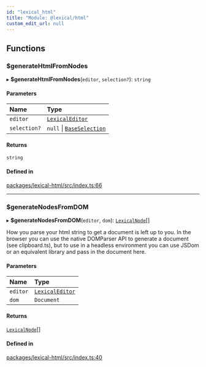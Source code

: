 ```yaml
---
id: "lexical_html"
title: "Module: @lexical/html"
custom_edit_url: null
---
```


## Functions

### $generateHtmlFromNodes

▸ **$generateHtmlFromNodes**(`editor`, `selection?`): `string`

#### Parameters

| Name | Type |
| :------ | :------ |
| `editor` | [`LexicalEditor`](../classes/lexical.LexicalEditor.md) |
| `selection?` | ``null`` \| [`BaseSelection`](../interfaces/lexical.BaseSelection.md) |

#### Returns

`string`

#### Defined in

[packages/lexical-html/src/index.ts:66](https://github.com/facebook/lexical/tree/main/packages/lexical-html/src/index.ts#L66)

___

### $generateNodesFromDOM

▸ **$generateNodesFromDOM**(`editor`, `dom`): [`LexicalNode`](../classes/lexical.LexicalNode.md)[]

How you parse your html string to get a document is left up to you. In the browser you can use the native
DOMParser API to generate a document (see clipboard.ts), but to use in a headless environment you can use JSDom
or an equivalent library and pass in the document here.

#### Parameters

| Name | Type |
| :------ | :------ |
| `editor` | [`LexicalEditor`](../classes/lexical.LexicalEditor.md) |
| `dom` | `Document` |

#### Returns

[`LexicalNode`](../classes/lexical.LexicalNode.md)[]

#### Defined in

[packages/lexical-html/src/index.ts:40](https://github.com/facebook/lexical/tree/main/packages/lexical-html/src/index.ts#L40)
